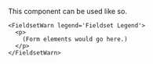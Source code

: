 This component can be used like so.

```
<FieldsetWarn legend='Fieldset Legend'>
  <p>
    (Form elements would go here.)
  </p>
</FieldsetWarn>
```